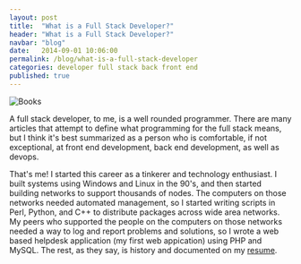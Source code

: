 ```yaml
---
layout: post
title:  "What is a Full Stack Developer?"
header: "What is a Full Stack Developer?"
navbar: "blog"
date:   2014-09-01 10:06:00
permalink: /blog/what-is-a-full-stack-developer
categories: developer full stack back front end
published: true
---
```



<div>
  <img src="{{ site.baseurl }}/assets/img/books.jpg" class="img-responsive thumbnail" alt="Books" />
</div>

<p>A full stack developer, to me, is a well rounded programmer.  There are many articles that attempt to define what programming for the full stack means, but I think it's best summarized as a person who is comfortable, if not exceptional, at front end development, back end development, as well as devops.</p>

<p>That's me!  I started this career as a tinkerer and technology enthusiast.  I built systems using Windows and Linux in the 90's, and then started building networks to support thousands of nodes.  The computers on those networks needed automated management, so I started writing scripts in Perl, Python, and C++ to distribute packages across wide area networks.  My peers who supported the people on the computers on those networks needed a way to log and report problems and solutions, so I wrote a web based helpdesk application (my first web appication) using PHP and MySQL.  The rest, as they say, is history and documented on my <a href="{{ site.baseurl }}/resume">resume</a>.</p>
